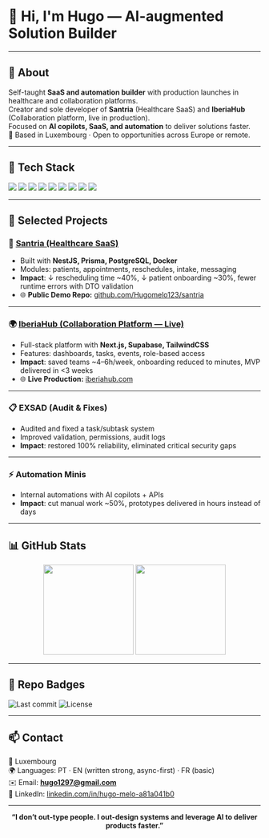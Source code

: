 # 👋 Hi, I'm Hugo — AI-augmented Solution Builder  

---

## 🚀 About
Self-taught **SaaS and automation builder** with production launches in healthcare and collaboration platforms.  
Creator and sole developer of **Santria** (Healthcare SaaS) and **IberiaHub** (Collaboration platform, live in production).  
Focused on **AI copilots, SaaS, and automation** to deliver solutions faster.  
📍 Based in Luxembourg · Open to opportunities across Europe or remote.  

---

## 🧰 Tech Stack

<p>
  <img src="https://img.shields.io/badge/NestJS-E0234E?style=for-the-badge&logo=nestjs&logoColor=white"/>
  <img src="https://img.shields.io/badge/Next.js-000000?style=for-the-badge&logo=nextdotjs&logoColor=white"/>
  <img src="https://img.shields.io/badge/Prisma-2D3748?style=for-the-badge&logo=prisma&logoColor=white"/>
  <img src="https://img.shields.io/badge/Supabase-3ECF8E?style=for-the-badge&logo=supabase&logoColor=white"/>
  <img src="https://img.shields.io/badge/PostgreSQL-336791?style=for-the-badge&logo=postgresql&logoColor=white"/>
  <img src="https://img.shields.io/badge/Docker-2496ED?style=for-the-badge&logo=docker&logoColor=white"/>
  <img src="https://img.shields.io/badge/TypeScript-3178C6?style=for-the-badge&logo=typescript&logoColor=white"/>
  <img src="https://img.shields.io/badge/TailwindCSS-38B2AC?style=for-the-badge&logo=tailwindcss&logoColor=white"/>
  <img src="https://img.shields.io/badge/React-61DAFB?style=for-the-badge&logo=react&logoColor=black"/>
</p>

---

## 📌 Selected Projects  

### 🏥 [Santria (Healthcare SaaS)](https://github.com/Hugomelo123/santria)  
- Built with **NestJS, Prisma, PostgreSQL, Docker**  
- Modules: patients, appointments, reschedules, intake, messaging  
- **Impact**: ↓ rescheduling time ~40%, ↓ patient onboarding ~30%, fewer runtime errors with DTO validation  
- 🌐 **Public Demo Repo:** [github.com/Hugomelo123/santria](https://github.com/Hugomelo123/santria)  

---

### 🌍 [IberiaHub (Collaboration Platform — Live)](https://iberiahub.com)  
- Full-stack platform with **Next.js, Supabase, TailwindCSS**  
- Features: dashboards, tasks, events, role-based access  
- **Impact**: saved teams ~4–6h/week, onboarding reduced to minutes, MVP delivered in <3 weeks  
- 🌐 **Live Production:** [iberiahub.com](https://iberiahub.com)  

---

### 📋 EXSAD (Audit & Fixes)  
- Audited and fixed a task/subtask system  
- Improved validation, permissions, audit logs  
- **Impact**: restored 100% reliability, eliminated critical security gaps  

---

### ⚡ Automation Minis  
- Internal automations with AI copilots + APIs  
- **Impact**: cut manual work ~50%, prototypes delivered in hours instead of days  

---

## 📊 GitHub Stats
<p align="center">
  <img src="https://github-readme-stats.vercel.app/api?username=Hugomelo123&show_icons=true&theme=radical" height="180"/>
  <img src="https://github-readme-stats.vercel.app/api/top-langs/?username=Hugomelo123&layout=compact&theme=radical" height="180"/>
</p>

---

## 📛 Repo Badges
![Last commit](https://img.shields.io/github/last-commit/Hugomelo123/santria)
![License](https://img.shields.io/badge/license-All%20Rights%20Reserved-lightgrey)

---

## 📫 Contact
📍 Luxembourg  
🌍 Languages: PT · EN (written strong, async-first) · FR (basic)  
✉️ Email: **hugo1297@gmail.com**  
💼 LinkedIn: [linkedin.com/in/hugo-melo-a81a041b0](https://www.linkedin.com/in/hugo-melo-a81a041b0)  

---

<p align="center">
  <b>“I don’t out-type people. I out-design systems and leverage AI to deliver products faster.”</b>
</p>
